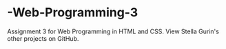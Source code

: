 # -Web-Programming-3
 Assignment 3 for Web Programming in HTML and CSS. View Stella Gurin's other projects on GitHub. 
